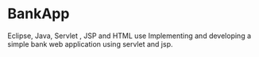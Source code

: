 # BankApp
Eclipse, Java, Servlet , JSP and HTML use
Implementing and developing a simple bank web application using servlet and jsp.
